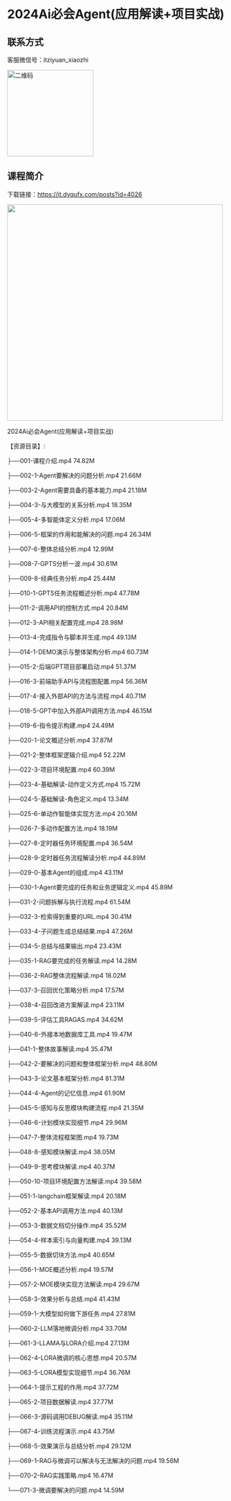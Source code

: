 # 2024Ai必会Agent(应用解读+项目实战)

## 联系方式

客服微信号：itziyuan_xiaozhi

<img src="https://ziyuanyun.oss-cn-guangzhou.aliyuncs.com/common/20240614073449/666b82192834a.jpg" width="200" height="200" alt="二维码">

## 课程简介

下载链接：https://it.dyqufx.com/posts?id=4026

<img src="https://ziyuanyun.oss-cn-guangzhou.aliyuncs.com/yun/20240515185552/664494b8454f1.jpg" width="500" alt="">

 2024Ai必会Agent(应用解读+项目实战)



 【资源目录】:

 ├──001-课程介绍.mp4 74.82M

 ├──002-1-Agent要解决的问题分析.mp4 21.66M

 ├──003-2-Agent需要具备的基本能力.mp4 21.18M

 ├──004-3-与大模型的关系分析.mp4 18.35M

 ├──005-4-多智能体定义分析.mp4 17.06M

 ├──006-5-框架的作用和能解决的问题.mp4 26.34M

 ├──007-6-整体总结分析.mp4 12.99M

 ├──008-7-GPTS分析一波.mp4 30.61M

 ├──009-8-经典任务分析.mp4 25.44M

 ├──010-1-GPTS任务流程概述分析.mp4 47.78M

 ├──011-2-调用API的控制方式.mp4 20.84M

 ├──012-3-API相关配置完成.mp4 28.98M

 ├──013-4-完成指令与脚本并生成.mp4 49.13M

 ├──014-1-DEMO演示与整体架构分析.mp4 60.73M

 ├──015-2-后端GPT项目部署启动.mp4 51.37M

 ├──016-3-前端助手API与流程图配置.mp4 56.36M

 ├──017-4-接入外部API的方法与流程.mp4 40.71M

 ├──018-5-GPT中加入外部API调用方法.mp4 46.15M

 ├──019-6-指令提示构建.mp4 24.49M

 ├──020-1-论文概述分析.mp4 37.87M

 ├──021-2-整体框架逻辑介绍.mp4 52.22M

 ├──022-3-项目环境配置.mp4 60.39M

 ├──023-4-基础解读-动作定义方式.mp4 15.72M

 ├──024-5-基础解读-角色定义.mp4 13.34M

 ├──025-6-单动作智能体实现方法.mp4 20.16M

 ├──026-7-多动作配置方法.mp4 18.19M

 ├──027-8-定时器任务环境配置.mp4 36.54M

 ├──028-9-定时器任务流程解读分析.mp4 44.89M

 ├──029-0-基本Agent的组成.mp4 43.11M

 ├──030-1-Agent要完成的任务和业务逻辑定义.mp4 45.89M

 ├──031-2-问题拆解与执行流程.mp4 61.54M

 ├──032-3-检索得到重要的URL.mp4 30.41M

 ├──033-4-子问题生成总结结果.mp4 47.26M

 ├──034-5-总结与结果输出.mp4 23.43M

 ├──035-1-RAG要完成的任务解读.mp4 14.28M

 ├──036-2-RAG整体流程解读.mp4 18.02M

 ├──037-3-召回优化策略分析.mp4 17.57M

 ├──038-4-召回改进方案解读.mp4 23.11M

 ├──039-5-评估工具RAGAS.mp4 34.62M

 ├──040-6-外接本地数据库工具.mp4 19.47M

 ├──041-1-整体故事解读.mp4 35.47M

 ├──042-2-要解决的问题和整体框架分析.mp4 48.80M

 ├──043-3-论文基本框架分析.mp4 81.31M

 ├──044-4-Agent的记忆信息.mp4 61.90M

 ├──045-5-感知与反思模块构建流程.mp4 21.35M

 ├──046-6-计划模块实现细节.mp4 29.96M

 ├──047-7-整体流程框架图.mp4 19.73M

 ├──048-8-感知模块解读.mp4 38.05M

 ├──049-9-思考模块解读.mp4 40.37M

 ├──050-10-项目环境配置方法解读.mp4 39.58M

 ├──051-1-langchain框架解读.mp4 20.18M

 ├──052-2-基本API调用方法.mp4 40.13M

 ├──053-3-数据文档切分操作.mp4 35.52M

 ├──054-4-样本索引与向量构建.mp4 39.13M

 ├──055-5-数据切块方法.mp4 40.65M

 ├──056-1-MOE概述分析.mp4 19.57M

 ├──057-2-MOE模块实现方法解读.mp4 29.67M

 ├──058-3-效果分析与总结.mp4 41.43M

 ├──059-1-大模型如何做下游任务.mp4 27.81M

 ├──060-2-LLM落地微调分析.mp4 33.70M

 ├──061-3-LLAMA与LORA介绍.mp4 27.13M

 ├──062-4-LORA微调的核心思想.mp4 20.57M

 ├──063-5-LORA模型实现细节.mp4 36.76M

 ├──064-1-提示工程的作用.mp4 37.72M

 ├──065-2-项目数据解读.mp4 37.77M

 ├──066-3-源码调用DEBUG解读.mp4 35.11M

 ├──067-4-训练流程演示.mp4 43.75M

 ├──068-5-效果演示与总结分析.mp4 29.12M

 ├──069-1-RAG与微调可以解决与无法解决的问题.mp4 19.56M

 ├──070-2-RAG实践策略.mp4 16.47M

 └──071-3-微调要解决的问题.mp4 14.59M

  